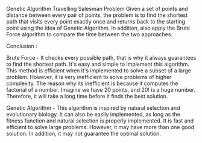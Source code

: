 Genetic Algorithm Travelling Salesman Problem
Given a set of points and distance between every pair of points, the problem is to find the shortest path that visits every point exactly once and returns back to the starting point using the idea of Genetic Algorithm. In addition, also apply the Brute Force algorithm to compare the time between the two approaches.

Conclusion :

Brute Force - It checks every possible path, that is why it always guarantees to find the shortest path. It's easy and simple to implement this algorithm. This method is efficient when it's implemented to solve a subset of a large problem. However, it is very inefficient to solve problems of higher complexity. The reason why its inefficient is because it computes the factorial of a number. Imagine we have 20 points, and 20! is a huge number. Therefore, it will take a long time before it finds the best solution.

Genetic Algorithm - This algorithm is inspired by natural selection and evolutionary biology. It can also be easily implemented, as long as the fitness function and natural selection is properly implemented. It is fast and efficient to solve large problems. However, it may have more than one good solution. In addition, it may not guarantee the optimal solution.    
